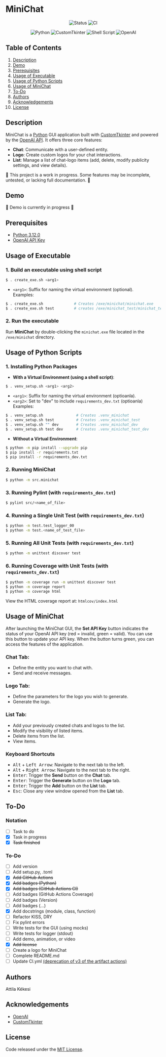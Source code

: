 # MiniChat
<div align="center">

![Status](https://img.shields.io/badge/Status-in_progress-yellow.svg)
![CI](https://github.com/akekesi/minichat/actions/workflows/ci.yml/badge.svg)
</div>

<div align="center">

![Python](https://img.shields.io/badge/Python-3.12.0-blue)
![CustomTkinter](https://img.shields.io/badge/CustomTkinter-✔-blue)
![Shell Script](https://img.shields.io/badge/Shell_Script-✔-blue)
![OpenAI](https://img.shields.io/badge/OpenAI_API-✔-blue)
</div>

## Table of Contents
1. [Description](#description)
2. [Demo](#demo)
3. [Prerequisites](#prerequisites)
4. [Usage of Executable](#usage-of-executable)
5. [Usage of Python Scripts](#usage-of-python-scripts)
6. [Usage of MiniChat](#usage-of-minichat)
7. [To-Do](#to-do)
8. [Authors](#authors)
9. [Acknowledgements](#acknowledgements)
10. [License](#license)

## Description
MiniChat is a [Python](https://www.python.org/) GUI application built with [CustomTkinter](https://customtkinter.tomschimansky.com/) and powered by the [OpenAI API](https://openai.com/). It offers three core features:

- **Chat**: Communicate with a user-defined entity.
- **Logo**: Create custom logos for your chat interactions.
- **List**: Manage a list of chat-logo items (add, delete, modify publicity settings, and view details).

🚧 This project is a work in progress. Some features may be incomplete, untested, or lacking full documentation. 🚧

## Demo
🚧 Demo is currently in progress 🚧

## Prerequisites
- [Python 3.12.0](https://www.python.org/downloads/release/python-3120/)
- [OpenAI API Key](https://platform.openai.com/api-keys)

## Usage of Executable
### 1. Build an executable using shell script
```bash
$ . create_exe.sh <arg1>
```
   - `<arg1>`: Suffix for naming the virtual environment (optional).  
   Examples:
   ```bash
   $ . create_exe.sh              # Creates /exe/minichat/minichat.exe
   $ . create_exe.sh test         # creates /exe/minichat_test/minichat_test.exe
   ```
### 2. Run the executable
Run **MiniChat** by double-clicking the `minichat.exe` file located in the `/exe/minichat` directory.

## Usage of Python Scripts

### 1. Installing Python Packages
- **With a Virtual Environment (using a shell script)**:
```bash
$ . venv_setup.sh <arg1> <arg2>
```
   - `<arg1>`: Suffix for naming the virtual environment (optioanla).
   - `<arg2>`: Set to "dev" to include `requirements_dev.txt` (optioanla)  
   Examples:
   ```bash
   $ . venv_setup.sh               # Creates .venv_minichat
   $ . venv_setup.sh test          # Creates .venv_minichat_test
   $ . venv_setup.sh "" dev        # Creates .venv_minichat_dev
   $ . venv_setup.sh test dev      # Creates .venv_minichat_test_dev
   ```
- **Without a Virtual Environment**:
```bash
$ python -m pip install --upgrade pip
$ pip install -r requirements.txt
$ pip install -r requirements_dev.txt
```

### 2. Running MiniChat
```bash
$ python -m src.minichat
```

### 3. Running Pylint (with `requirements_dev.txt`)
```bash
$ pylint src/<name_of_file>
```

### 4. Running a Single Unit Test (with `requirements_dev.txt`)
```bash
$ python -m test.test_logger_00
$ python -m test.<name_of_test_file>
```

### 5. Running All Unit Tests (with `requirements_dev.txt`)
```bash
$ python -m unittest discover test
```

### 6. Running Coverage with Unit Tests (with `requirements_dev.txt`)
```bash
$ python -m coverage run -m unittest discover test
$ python -m coverage report
$ python -m coverage html
```
View the HTML coverage report at: `htmlcov/index.html`

## Usage of MiniChat
After launching the MiniChat GUI, the **Set API Key** button indicates the status of your OpenAI API key (red = invalid, green = valid). You can use this button to update your API key. When the button turns green, you can access the features of the application.

### Chat Tab:
- Define the entity you want to chat with.
- Send and receive messages.

### Logo Tab:
- Define the parameters for the logo you wish to generate.
- Generate the logo.

### List Tab:
- Add your previously created chats and logos to the list.
- Modify the visibility of listed items.
- Delete items from the list.
- View items.

### Keyboard Shortcuts
- <kbd>Alt</kbd> + <kbd>Left Arrow</kbd>: Navigate to the next tab to the left.
- <kbd>Alt</kbd> + <kbd>Right Arrow</kbd>: Navigate to the next tab to the right.
- <kbd>Enter</kbd>: Trigger the **Send** button on the **Chat** tab.
- <kbd>Enter</kbd>: Trigger the **Generate** button on the **Logo** tab.
- <kbd>Enter</kbd>: Trigger the **Add** button on the **List** tab.
- <kbd>Esc</kbd>: Close any view window opened from the **List** tab.

## To-Do
### Notation
- [ ] Task to do
- [x] Task in progress
- [x] ~~Task finished~~

### To-Do

- [ ] Add version
- [ ] Add setup.py, .toml
- [x] ~~Add GitHub Actions~~
- [x] ~~Add badges (Python)~~
- [x] ~~Add badges (GitHub Actions CI)~~
- [ ] Add badges (GitHub Actions Coverage)
- [ ] Add badges (Version)
- [ ] Add badges (...)
- [x] Add docstrings (module, class, function)
- [ ] Refactor KISS, DRY
- [ ] Fix pylint errors
- [ ] Write tests for the GUI (using mocks)
- [ ] Write tests for logger (stdout)
- [ ] Add demo, animation, or video
- [x] ~~Add license~~
- [ ] Create a logo for MiniChat
- [ ] Complete README.md
- [ ] Update CI.yml [(deprecation of v3 of the artifact actions)](https://github.blog/changelog/2024-04-16-deprecation-notice-v3-of-the-artifact-actions/)

## Authors
Attila Kékesi

## Acknowledgements
- [OpenAI](https://openai.com/)
- [CustomTkinter](https://customtkinter.tomschimansky.com/)

## License
Code released under the [MIT License](https://github.com/akekesi/minichat/blob/main/LICENSE).